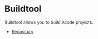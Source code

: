 # Buildtool

Buildtool allows you to build Xcode projects.

* [Repository](https://github.com/gnustep/tools-buildtool)